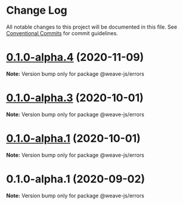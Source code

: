 # Change Log

All notable changes to this project will be documented in this file.
See [Conventional Commits](https://conventionalcommits.org) for commit guidelines.

# [0.1.0-alpha.4](https://github.com/weave-microservices/weave/compare/@weave-js/errors@0.1.0-alpha.3...@weave-js/errors@0.1.0-alpha.4) (2020-11-09)

**Note:** Version bump only for package @weave-js/errors





# [0.1.0-alpha.3](https://github.com/weave-microservices/weave/compare/@weave-js/errors@0.1.0-alpha.1...@weave-js/errors@0.1.0-alpha.3) (2020-10-01)

**Note:** Version bump only for package @weave-js/errors





# [0.1.0-alpha.1](https://github.com/weave-microservices/weave/compare/@weave-js/errors@0.1.0-alpha.1...@weave-js/errors@0.1.0-alpha.1) (2020-10-01)

**Note:** Version bump only for package @weave-js/errors





# 0.1.0-alpha.1 (2020-09-02)

**Note:** Version bump only for package @weave-js/errors
